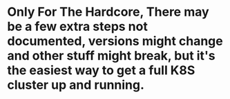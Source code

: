 # Only For The Hardcore, There may be a few extra steps not documented, versions might change and other stuff might break, but it's the easiest way to get a full K8S cluster up and running.
